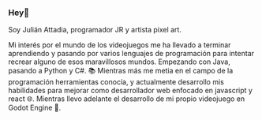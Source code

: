 
### <div>Hey👋</div>  

Soy Julián Attadia, programador JR y artista pixel art.

Mi interés por el mundo de los videojuegos me ha llevado a terminar aprendiendo y pasando por varios lenguajes
de programación para intentar recrear alguno de esos maravillosos mundos. Empezando con Java, pasando a Python y C#.
📚 Mientras más me metia en el campo de la programación herramientas conocía, y actualmente 
desarrollo mis habilidades para mejorar como desarrollador web enfocado en javascript y react 🌐.
Mientras llevo adelante el desarrollo de mi propio videojuego en Godot Engine 🤖.



